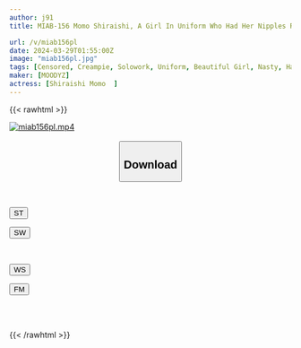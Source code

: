 ```yaml
---
author: j91
title: MIAB-156 Momo Shiraishi, A Girl In Uniform Who Had Her Nipples Rubbed And Drooled By A Rich Old Man In A Garbage Room And Was Creampied 20 Times With An Unparalleled Piston

url: /v/miab156pl
date: 2024-03-29T01:55:00Z
image: "miab156pl.jpg"
tags: [Censored, Creampie, Solowork, Uniform, Beautiful Girl, Nasty, Hardcore, (tag-censored)	]
maker: [MOODYZ]
actress: [Shiraishi Momo  ]
---
```



{{< rawhtml >}}

<div class="video" data-videoid="2qKmZlWRd8IZlQQ">
    <a href="javascript:;">
        <img src="/v/miab156pl/miab156pl.jpg" width="WIDTH" height="HEIGHT" alt="miab156pl.mp4" loading="lazy">
    </a>
</div>

<script type="text/javascript" src="https://j91.asia/asset/on-demand-st.js"></script>

<br>
  <link rel="stylesheet" href="https://j91.asia/asset/bs5.css">
  
  <center>
  <button class="btn btn-primary" type="button" data-bs-toggle="collapse" data-bs-target=".multi-collapse" aria-expanded="false" aria-controls="multiCollapseExample1 multiCollapseExample2"><h2>Download</h2></button></center>
</p>
<div class="row">
  <div class="col">
    <div class="collapse multi-collapse" id="multiCollapseExample1">
      <div class="card card-body">
	      	      <br>
<div class="buttons">  
<p><a href="https://streamtape.to/v/2qKmZlWRd8IZlQQ" target="_blank"><button class="btn-hover color-3"><i class="fa fa-download"></i> ST</button></a></p>
<p><a href="https://asnwish.com/o61ppkabk02d" target="_blank"><button class="btn-hover color-2"><i class="fa fa-download"></i> SW</button></a></p></div>
    </div>
  </div>
</div>
  <div class="col">
    <div class="collapse multi-collapse" id="multiCollapseExample2">
      <div class="card card-body">
	      <br>
<div class="buttons">
<p><a href="https://wolfstream.tv/vpompzksa1in"><button class="btn-hover color-9"><i class="fa fa-download"></i> WS</button></a></p>
<p><a href="https://filemoon.sx/d/qw4k8l9bm5ty"><button class="btn-hover color-8"><i class="fa fa-download"></i> FM</button></a></p></div>
<br><br>
      </div>
    </div>
  </div>
</div>

{{< /rawhtml >}}